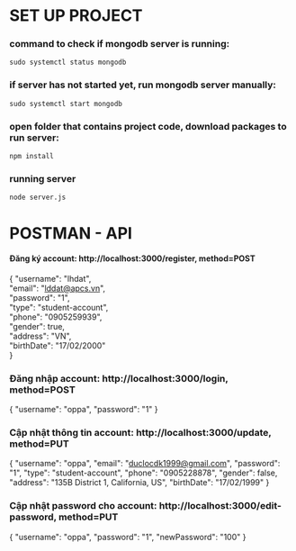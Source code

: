 # SET UP PROJECT

### command to check if mongodb server is running:
    sudo systemctl status mongodb

### if server has not started yet, run mongodb server manually:
    sudo systemctl start mongodb

### open folder that contains project code, download packages to run server:
    npm install

### running server
    node server.js






# POSTMAN - API

#### Đăng ký account: http://localhost:3000/register, method=POST
{
    "username": "lhdat",\
    "email": "lddat@apcs.vn",\
    "password": "1",\
    "type": "student-account",\
    "phone": "0905259939",\
    "gender": true,\
    "address": "VN",\
    "birthDate": "17/02/2000"\
}

### Đăng nhập account: http://localhost:3000/login, method=POST
{
    "username": "oppa",
    "password": "1"
}

### Cập nhật thông tin account: http://localhost:3000/update, method=PUT
{
    "username": "oppa",
    "email": "duclocdk1999@gmail.com",
    "password": "1",
    "type": "student-account",
    "phone": "0905228878",
    "gender": false,
    "address": "135B District 1, California, US",
    "birthDate": "17/02/1999"
}


### Cập nhật password cho account: http://localhost:3000/edit-password, method=PUT
{
    "username": "oppa",
    "password": "1",
    "newPassword": "100"
}
